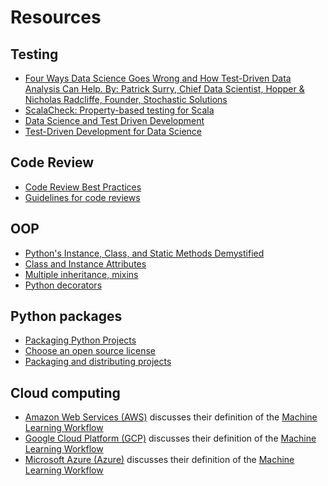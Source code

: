 
# Resources

## Testing

- [Four Ways Data Science Goes Wrong and How Test-Driven Data Analysis Can Help. By: Patrick Surry, Chief Data Scientist, Hopper & Nicholas Radcliffe, Founder, Stochastic Solutions](https://www.predictiveanalyticsworld.com/machinelearningtimes/four-ways-data-science-goes-wrong-and-how-test-driven-data-analysis-can-help/6947/)
- [ScalaCheck: Property-based testing for Scala](https://www.scalacheck.org)
- [Data Science and Test Driven Development](https://www.linkedin.com/pulse/data-science-test-driven-development-sam-savage/)
- [Test-Driven Development for Data Science](https://engineering.pivotal.io/post/test-driven-development-for-data-science/)

## Code Review

- [Code Review Best Practices](https://www.kevinlondon.com/2015/05/05/code-review-best-practices.html)
- [Guidelines for code reviews](https://github.com/lyst/MakingLyst/tree/master/code-reviews)

## OOP

- [Python's Instance, Class, and Static Methods Demystified](https://realpython.com/instance-class-and-static-methods-demystified/)
- [Class and Instance Attributes](https://www.python-course.eu/python3_class_and_instance_attributes.php)
- [Multiple inheritance, mixins](https://easyaspython.com/mixins-for-fun-and-profit-cb9962760556)
- [Python decorators](https://realpython.com/primer-on-python-decorators/)

## Python packages

- [Packaging Python Projects](https://packaging.python.org/tutorials/packaging-projects/)
- [Choose an open source license](https://choosealicense.com)
- [Packaging and distributing projects](https://packaging.python.org/guides/distributing-packages-using-setuptools/)

## Cloud computing
- [Amazon Web Services (AWS)](https://aws.amazon.com/) discusses their definition of the [Machine Learning Workflow](https://docs.aws.amazon.com/sagemaker/latest/dg/how-it-works-mlconcepts.html) 
- [Google Cloud Platform (GCP)](https://cloud.google.com/) discusses their definition of the [Machine Learning Workflow](https://cloud.google.com/ml-engine/docs/tensorflow/ml-solutions-overview)
- [Microsoft Azure (Azure)](https://azure.microsoft.com/en-us/) discusses their definition of the [Machine Learning Workflow](https://docs.microsoft.com/en-us/azure/machine-learning/service/overview-what-is-azure-ml)





